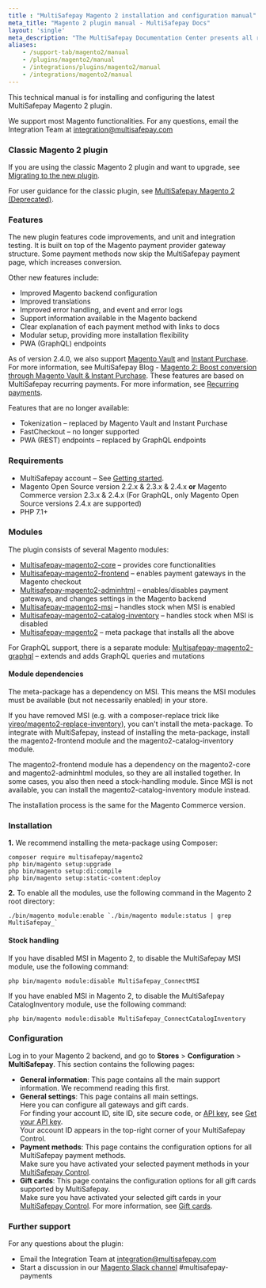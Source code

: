 ```yaml
---
title : "MultiSafepay Magento 2 installation and configuration manual"
meta_title: "Magento 2 plugin manual - MultiSafepay Docs"
layout: 'single'
meta_description: "The MultiSafepay Documentation Center presents all relevant information about our Plugins and API. You can also find support pages for payment methods, tools and general questions as well as the contact details of our Support and Integration Teams."
aliases:
    - /support-tab/magento2/manual
    - /plugins/magento2/manual
    - /integrations/plugins/magento2/manual
    - /integrations/magento2/manual
---
```


This technical manual is for installing and configuring the latest MultiSafepay Magento 2 plugin. 

We support most Magento functionalities. For any questions, email the Integration Team at <integration@multisafepay.com>

### Classic Magento 2 plugin
If you are using the classic Magento 2 plugin and want to upgrade, see [Migrating to the new plugin](/integrations/ecommerce-integrations/magento2/faq/migrating-to-new-plugin/).

For user guidance for the classic plugin, see [MultiSafepay Magento 2 (Deprecated)](/integrations/ecommerce-integrations/magento2/old).


### Features
The new plugin features code improvements, and unit and integration testing. It is built on top of the Magento payment provider gateway structure. Some payment methods now skip the MultiSafepay payment page, which increases conversion.

Other new features include:

* Improved Magento backend configuration
* Improved translations
* Improved error handling, and event and error logs
* Support information available in the Magento backend
* Clear explanation of each payment method with links to docs
* Modular setup, providing more installation flexibility
* PWA (GraphQL) endpoints

As of version 2.4.0, we also support [Magento Vault](https://devdocs.magento.com/guides/v2.4/payments-integrations/vault/vault-intro.html) and [Instant Purchase](https://docs.magento.com/user-guide/sales/checkout-instant-purchase.html). For more information, see MultiSafepay Blog - [Magento 2: Boost conversion through Magento Vault & Instant Purchase](https://www.multisafepay.com/blog/magento-2-boost-conversion-through-magento-vault-instant-purchase). These features are based on MultiSafepay recurring payments. For more information, see [Recurring payments](/tools/recurring-payments/).

Features that are no longer available:

* Tokenization – replaced by Magento Vault and Instant Purchase
* FastCheckout – no longer supported
* PWA (REST) endpoints – replaced by GraphQL endpoints

### Requirements
- MultiSafepay account – See [Getting started](/guides/getting-started/).
- Magento Open Source version 2.2.x & 2.3.x & 2.4.x **or** Magento Commerce version 2.3.x & 2.4.x (For GraphQL, only Magento Open Source versions 2.4.x are supported)
- PHP 7.1+

### Modules
The plugin consists of several Magento modules:

* [Multisafepay-magento2-core](https://github.com/MultiSafepay/magento2-core) – provides core functionalities
* [Multisafepay-magento2-frontend](https://github.com/MultiSafepay/magento2-frontend) – enables payment gateways in the Magento checkout
* [Multisafepay-magento2-adminhtml](https://github.com/MultiSafepay/magento2-adminhtml) – enables/disables payment gateways, and changes settings in the Magento backend
* [Multisafepay-magento2-msi](https://github.com/MultiSafepay/magento2-msi) – handles stock when MSI is enabled
* [Multisafepay-magento2-catalog-inventory](https://github.com/MultiSafepay/magento2-catalog-inventory) – handles stock when MSI is disabled
* [Multisafepay-magento2](https://github.com/MultiSafepay/magento2) – meta package that installs all the above

For GraphQL support, there is a separate module: [Multisafepay-magento2-graphql](https://github.com/MultiSafepay/magento2-graphql) – extends and adds GraphQL queries and mutations

#### Module dependencies
The meta-package has a dependency on MSI. This means the MSI modules must be available (but not necessarily enabled) in your store. 

If you have removed MSI (e.g. with a composer-replace trick like [yireo/magento2-replace-inventory](https://github.com/yireo/magento2-replace-inventory)), you can't install the meta-package. To integrate with MultiSafepay, instead of installing the meta-package, install the magento2-frontend module and the magento2-catalog-inventory module.

The magento2-frontend module has a dependency on the magento2-core and magento2-adminhtml modules, so they are all installed together. In some cases, you also then need a stock-handling module. Since MSI is not available, you can install the magento2-catalog-inventory module instead.

The installation process is the same for the Magento Commerce version.

### Installation
**1.** We recommend installing the meta-package using Composer:

``` 
composer require multisafepay/magento2
php bin/magento setup:upgrade
php bin/magento setup:di:compile
php bin/magento setup:static-content:deploy
```

**2.** To enable all the modules, use the following command in the Magento 2 root directory:
```
./bin/magento module:enable `./bin/magento module:status | grep MultiSafepay_`
```

#### Stock handling

If you have disabled MSI in Magento 2, to disable the MultiSafepay MSI module, use the following command:
```
php bin/magento module:disable MultiSafepay_ConnectMSI
```
If you have enabled MSI in Magento 2, to disable the MultiSafepay CatalogInventory module, use the following command:
```
php bin/magento module:disable MultiSafepay_ConnectCatalogInventory
```

### Configuration
Log in to your Magento 2 backend, and go to **Stores** > **Configuration** > **MultiSafepay**. This section contains the following pages:

- **General information**: This page contains all the main support information. We recommend reading this first.
- **General settings**: This page contains all main settings.  
  Here you can configure all gateways and gift cards.  
  For finding your account ID, site ID, site secure code, or [API key](/faq/general/multisafepay-glossary/#api-key), see [Get your API key](/tools/multisafepay-control/get-your-api-key).  
  Your account ID appears in the top-right corner of your MultiSafepay Control.
- **Payment methods**: This page contains the configuration options for all MultiSafepay payment methods.    
  Make sure you have activated your selected payment methods in your [MultiSafepay Control](https://merchant.multisafepay.com).
- **Gift cards**: This page contains the configuration options for all gift cards supported by MultiSafepay.    
  Make sure you have activated your selected gift cards in your [MultiSafepay Control](https://merchant.multisafepay.com). For more information, see [Gift cards](/payment-methods/prepaid-cards/gift-cards).

### Further support
For any questions about the plugin:

- Email the Integration Team at <integration@multisafepay.com> 
- Start a discussion in our [Magento Slack channel](https://magentocommeng.slack.com) #multisafepay-payments
